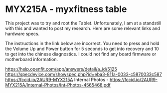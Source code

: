 # MYX215A - myxfitness table

This project was to try and root the Tablet. Unfortunately, I am at a standstill with this and wanted to post my research. Here are some relevant links and hardware specs.

The instructions in the link below are incorrect. You need to press and hold the Volume Up and Power button for 5 seconds to get into recovery and 10 to get into the chinese diagnostics. I could not find any board firmware or motherboard information.


https://help.openfit.com/app/answers/detail/a_id/5125
https://specdevice.com/showspec.php?id=eba3-811a-0033-c5870033c587
https://fccid.io/2AUR9-MYX215A
Internal Photos - https://fccid.io/2AUR9-MYX215A/Internal-Photos/Int-Photos-4565468.pdf
